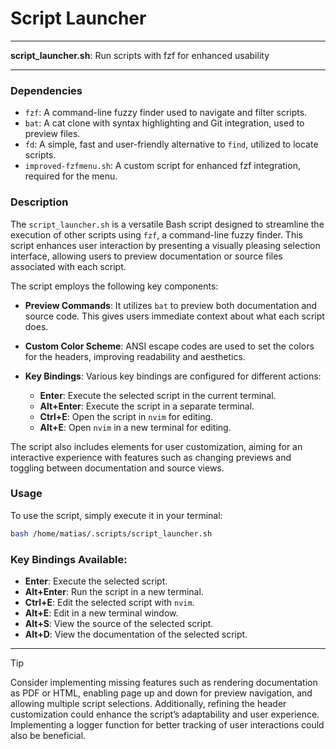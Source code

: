 # Script Launcher

---

**script_launcher.sh**: Run scripts with fzf for enhanced usability

---

### Dependencies

- `fzf`: A command-line fuzzy finder used to navigate and filter scripts.
- `bat`: A cat clone with syntax highlighting and Git integration, used to preview files.
- `fd`: A simple, fast and user-friendly alternative to `find`, utilized to locate scripts.
- `improved-fzfmenu.sh`: A custom script for enhanced fzf integration, required for the menu.

### Description

The `script_launcher.sh` is a versatile Bash script designed to streamline the execution of other scripts using `fzf`, a command-line fuzzy finder. This script enhances user interaction by presenting a visually pleasing selection interface, allowing users to preview documentation or source files associated with each script.

The script employs the following key components:

- **Preview Commands**: It utilizes `bat` to preview both documentation and source code. This gives users immediate context about what each script does.
  
- **Custom Color Scheme**: ANSI escape codes are used to set the colors for the headers, improving readability and aesthetics.

- **Key Bindings**: Various key bindings are configured for different actions:
  - **Enter**: Execute the selected script in the current terminal.
  - **Alt+Enter**: Execute the script in a separate terminal.
  - **Ctrl+E**: Open the script in `nvim` for editing.
  - **Alt+E**: Open `nvim` in a new terminal for editing.

The script also includes elements for user customization, aiming for an interactive experience with features such as changing previews and toggling between documentation and source views.

### Usage

To use the script, simply execute it in your terminal:

```bash
bash /home/matias/.scripts/script_launcher.sh
```

### Key Bindings Available:
- **Enter**: Execute the selected script.
- **Alt+Enter**: Run the script in a new terminal.
- **Ctrl+E**: Edit the selected script with `nvim`.
- **Alt+E**: Edit in a new terminal window.
- **Alt+S**: View the source of the selected script.
- **Alt+D**: View the documentation of the selected script.

---

> [!TIP]  
> Consider implementing missing features such as rendering documentation as PDF or HTML, enabling page up and down for preview navigation, and allowing multiple script selections. Additionally, refining the header customization could enhance the script’s adaptability and user experience. Implementing a logger function for better tracking of user interactions could also be beneficial.